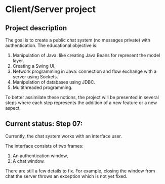 # Client/Server project

## Project description

The goal is to create a public chat system (no messages
private) with authentication. The educational objective is:

1. Manipulation of Java: like creating Java Beans for
represent the model layer.
2. Creating a Swing UI.
3. Network programming in Java: connection and flow exchange
with a server using Sockets.
4. Manipulation of databases using JDBC.
5. Multithreaded programming.

To better assimilate these notions, the project will be presented in several
steps where each step represents the addition of a new feature
or a new aspect.

## Current status: Step 07:

Currently, the chat system works with an interface
user.

The interface consists of two frames:

1. An authentication window,
2. A chat window.

There are still a few details to fix. For example, closing the window
from chat the server throws an exception which is not yet fixed.